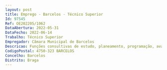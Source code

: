 ```yaml
--- 
layout: post
title: Emprego - Barcelos - Técnico Superior
Id: 97545
Ref: OE202205/1062
DataAbertura: 2022-05-31
DataFecho: 2022-06-14
Trabalho: Técnico Superior
Empregador: Câmara Municipal de Barcelos
Descricao: Funções consultivas de estudo, planeamento, programação, avaliação e elaboração de pareceres e projeto, com grau de complexidade 3, designadamente, na área de atuação da Divisão.
CodigoPostal: 4750-323 BARCELOS
Concelho: Barcelos
Distrito: Braga
--- 
```

